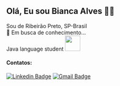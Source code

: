 ## Olá, Eu sou Bianca Alves :woman_technologist:

Sou de Ribeirão Preto, SP-Brasil  <br />
:mag_right: Em busca de conhecimento... <br />
Java language student  <img src="https://cdn.jsdelivr.net/gh/devicons/devicon/icons/java/java-original.svg" width="40" height="40" /> 



#### Contatos:
 [![Linkedin Badge](https://img.shields.io/badge/-LinkedIn-blue?style=flat-square&logo=Linkedin&logoColor=white&link=https://www.linkedin.com/in/bianca-alvessilva/)](https://www.linkedin.com/in/bianca-alvessilva/)
 [![Gmail Badge](https://img.shields.io/badge/-Gmail-c14438?style=flat-square&logo=Gmail&logoColor=white&link=mailto:alvessilva.bianca@hotmail.com)](mailto:alvessilva.bianca@hotmail.com)

